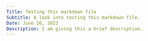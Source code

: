 ```yaml
---
Title: Testing this markdown file
Subtitle: A look into testing this markdown file.
Date: June 26, 2023
Description: I am giving this a brief description.
---
```

